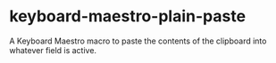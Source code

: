 keyboard-maestro-plain-paste
============================

A Keyboard Maestro macro to paste the contents of the clipboard into whatever field is active.
